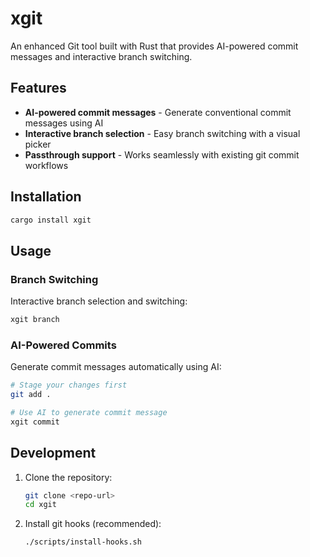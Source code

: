# xgit

An enhanced Git tool built with Rust that provides AI-powered commit messages and interactive branch switching.

## Features

- **AI-powered commit messages** - Generate conventional commit messages using AI
- **Interactive branch selection** - Easy branch switching with a visual picker
- **Passthrough support** - Works seamlessly with existing git commit workflows

## Installation

```bash
cargo install xgit
```

## Usage

### Branch Switching
Interactive branch selection and switching:
```bash
xgit branch
```

### AI-Powered Commits
Generate commit messages automatically using AI:
```bash
# Stage your changes first
git add .

# Use AI to generate commit message
xgit commit
```

## Development 

1. Clone the repository:
   ```bash
   git clone <repo-url>
   cd xgit
   ```

2. Install git hooks (recommended):
   ```bash
   ./scripts/install-hooks.sh
   ```


